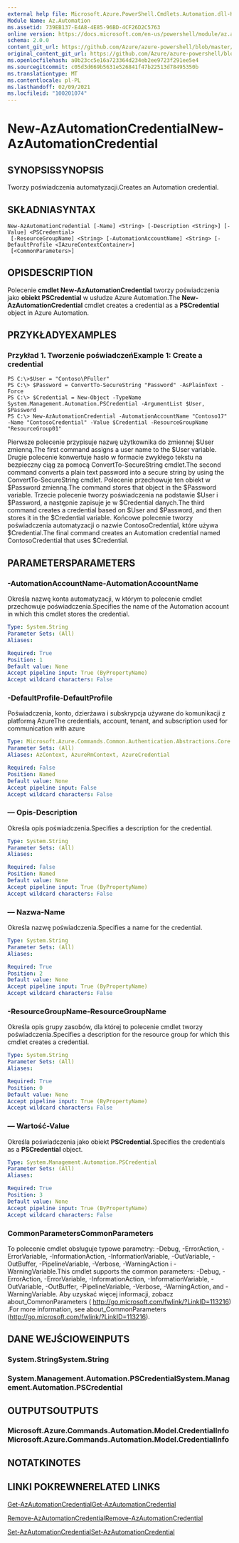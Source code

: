 ```yaml
---
external help file: Microsoft.Azure.PowerShell.Cmdlets.Automation.dll-Help.xml
Module Name: Az.Automation
ms.assetid: 739EB137-E4A8-4E85-96BD-4CF26D2C5763
online version: https://docs.microsoft.com/en-us/powershell/module/az.automation/new-azautomationcredential
schema: 2.0.0
content_git_url: https://github.com/Azure/azure-powershell/blob/master/src/Automation/Automation/help/New-AzAutomationCredential.md
original_content_git_url: https://github.com/Azure/azure-powershell/blob/master/src/Automation/Automation/help/New-AzAutomationCredential.md
ms.openlocfilehash: a0b23cc5e16a723364d234eb2ee9723f291ee5e4
ms.sourcegitcommit: c05d3d669b5631e526841f47b22513d78495350b
ms.translationtype: MT
ms.contentlocale: pl-PL
ms.lasthandoff: 02/09/2021
ms.locfileid: "100201074"
---
```

# <span data-ttu-id="c41a0-101">New-AzAutomationCredential</span><span class="sxs-lookup"><span data-stu-id="c41a0-101">New-AzAutomationCredential</span></span>

## <span data-ttu-id="c41a0-102">SYNOPSIS</span><span class="sxs-lookup"><span data-stu-id="c41a0-102">SYNOPSIS</span></span>
<span data-ttu-id="c41a0-103">Tworzy poświadczenia automatyzacji.</span><span class="sxs-lookup"><span data-stu-id="c41a0-103">Creates an Automation credential.</span></span>

## <span data-ttu-id="c41a0-104">SKŁADNIA</span><span class="sxs-lookup"><span data-stu-id="c41a0-104">SYNTAX</span></span>

```
New-AzAutomationCredential [-Name] <String> [-Description <String>] [-Value] <PSCredential>
 [-ResourceGroupName] <String> [-AutomationAccountName] <String> [-DefaultProfile <IAzureContextContainer>]
 [<CommonParameters>]
```

## <span data-ttu-id="c41a0-105">OPIS</span><span class="sxs-lookup"><span data-stu-id="c41a0-105">DESCRIPTION</span></span>
<span data-ttu-id="c41a0-106">Polecenie **cmdlet New-AzAutomationCredential** tworzy poświadczenia jako **obiekt PSCredential** w usłudze Azure Automation.</span><span class="sxs-lookup"><span data-stu-id="c41a0-106">The **New-AzAutomationCredential** cmdlet creates a credential as a **PSCredential** object in Azure Automation.</span></span>

## <span data-ttu-id="c41a0-107">PRZYKŁADY</span><span class="sxs-lookup"><span data-stu-id="c41a0-107">EXAMPLES</span></span>

### <span data-ttu-id="c41a0-108">Przykład 1. Tworzenie poświadczeń</span><span class="sxs-lookup"><span data-stu-id="c41a0-108">Example 1: Create a credential</span></span>
```
PS C:\>$User = "Contoso\PFuller"
PS C:\> $Password = ConvertTo-SecureString "Password" -AsPlainText -Force
PS C:\> $Credential = New-Object -TypeName System.Management.Automation.PSCredential -ArgumentList $User, $Password
PS C:\> New-AzAutomationCredential -AutomationAccountName "Contoso17" -Name "ContosoCredential" -Value $Credential -ResourceGroupName "ResourceGroup01"
```

<span data-ttu-id="c41a0-109">Pierwsze polecenie przypisuje nazwę użytkownika do zmiennej $User zmienną.</span><span class="sxs-lookup"><span data-stu-id="c41a0-109">The first command assigns a user name to the $User variable.</span></span>
<span data-ttu-id="c41a0-110">Drugie polecenie konwertuje hasło w formacie zwykłego tekstu na bezpieczny ciąg za pomocą ConvertTo-SecureString cmdlet.</span><span class="sxs-lookup"><span data-stu-id="c41a0-110">The second command converts a plain text password into a secure string by using the ConvertTo-SecureString cmdlet.</span></span>
<span data-ttu-id="c41a0-111">Polecenie przechowuje ten obiekt w $Password zmienną.</span><span class="sxs-lookup"><span data-stu-id="c41a0-111">The command stores that object in the $Password variable.</span></span>
<span data-ttu-id="c41a0-112">Trzecie polecenie tworzy poświadczenia na podstawie $User i $Password, a następnie zapisuje je w $Credential danych.</span><span class="sxs-lookup"><span data-stu-id="c41a0-112">The third command creates a credential based on $User and $Password, and then stores it in the $Credential variable.</span></span>
<span data-ttu-id="c41a0-113">Końcowe polecenie tworzy poświadczenia automatyzacji o nazwie ContosoCredential, które używa $Credential.</span><span class="sxs-lookup"><span data-stu-id="c41a0-113">The final command creates an Automation credential named ContosoCredential that uses $Credential.</span></span>

## <span data-ttu-id="c41a0-114">PARAMETERS</span><span class="sxs-lookup"><span data-stu-id="c41a0-114">PARAMETERS</span></span>

### <span data-ttu-id="c41a0-115">-AutomationAccountName</span><span class="sxs-lookup"><span data-stu-id="c41a0-115">-AutomationAccountName</span></span>
<span data-ttu-id="c41a0-116">Określa nazwę konta automatyzacji, w którym to polecenie cmdlet przechowuje poświadczenia.</span><span class="sxs-lookup"><span data-stu-id="c41a0-116">Specifies the name of the Automation account in which this cmdlet stores the credential.</span></span>

```yaml
Type: System.String
Parameter Sets: (All)
Aliases:

Required: True
Position: 1
Default value: None
Accept pipeline input: True (ByPropertyName)
Accept wildcard characters: False
```

### <span data-ttu-id="c41a0-117">-DefaultProfile</span><span class="sxs-lookup"><span data-stu-id="c41a0-117">-DefaultProfile</span></span>
<span data-ttu-id="c41a0-118">Poświadczenia, konto, dzierżawa i subskrypcja używane do komunikacji z platformą Azure</span><span class="sxs-lookup"><span data-stu-id="c41a0-118">The credentials, account, tenant, and subscription used for communication with azure</span></span>

```yaml
Type: Microsoft.Azure.Commands.Common.Authentication.Abstractions.Core.IAzureContextContainer
Parameter Sets: (All)
Aliases: AzContext, AzureRmContext, AzureCredential

Required: False
Position: Named
Default value: None
Accept pipeline input: False
Accept wildcard characters: False
```

### <span data-ttu-id="c41a0-119">— Opis</span><span class="sxs-lookup"><span data-stu-id="c41a0-119">-Description</span></span>
<span data-ttu-id="c41a0-120">Określa opis poświadczenia.</span><span class="sxs-lookup"><span data-stu-id="c41a0-120">Specifies a description for the credential.</span></span>

```yaml
Type: System.String
Parameter Sets: (All)
Aliases:

Required: False
Position: Named
Default value: None
Accept pipeline input: True (ByPropertyName)
Accept wildcard characters: False
```

### <span data-ttu-id="c41a0-121">— Nazwa</span><span class="sxs-lookup"><span data-stu-id="c41a0-121">-Name</span></span>
<span data-ttu-id="c41a0-122">Określa nazwę poświadczenia.</span><span class="sxs-lookup"><span data-stu-id="c41a0-122">Specifies a name for the credential.</span></span>

```yaml
Type: System.String
Parameter Sets: (All)
Aliases:

Required: True
Position: 2
Default value: None
Accept pipeline input: True (ByPropertyName)
Accept wildcard characters: False
```

### <span data-ttu-id="c41a0-123">-ResourceGroupName</span><span class="sxs-lookup"><span data-stu-id="c41a0-123">-ResourceGroupName</span></span>
<span data-ttu-id="c41a0-124">Określa opis grupy zasobów, dla której to polecenie cmdlet tworzy poświadczenia.</span><span class="sxs-lookup"><span data-stu-id="c41a0-124">Specifies a description for the resource group for which this cmdlet creates a credential.</span></span>

```yaml
Type: System.String
Parameter Sets: (All)
Aliases:

Required: True
Position: 0
Default value: None
Accept pipeline input: True (ByPropertyName)
Accept wildcard characters: False
```

### <span data-ttu-id="c41a0-125">— Wartość</span><span class="sxs-lookup"><span data-stu-id="c41a0-125">-Value</span></span>
<span data-ttu-id="c41a0-126">Określa poświadczenia jako obiekt **PSCredential.**</span><span class="sxs-lookup"><span data-stu-id="c41a0-126">Specifies the credentials as a **PSCredential** object.</span></span>

```yaml
Type: System.Management.Automation.PSCredential
Parameter Sets: (All)
Aliases:

Required: True
Position: 3
Default value: None
Accept pipeline input: True (ByPropertyName)
Accept wildcard characters: False
```

### <span data-ttu-id="c41a0-127">CommonParameters</span><span class="sxs-lookup"><span data-stu-id="c41a0-127">CommonParameters</span></span>
<span data-ttu-id="c41a0-128">To polecenie cmdlet obsługuje typowe parametry: -Debug, -ErrorAction, -ErrorVariable, -InformationAction, -InformationVariable, -OutVariable, -OutBuffer, -PipelineVariable, -Verbose, -WarningAction i -WarningVariable.</span><span class="sxs-lookup"><span data-stu-id="c41a0-128">This cmdlet supports the common parameters: -Debug, -ErrorAction, -ErrorVariable, -InformationAction, -InformationVariable, -OutVariable, -OutBuffer, -PipelineVariable, -Verbose, -WarningAction, and -WarningVariable.</span></span> <span data-ttu-id="c41a0-129">Aby uzyskać więcej informacji, zobacz about_CommonParameters ( http://go.microsoft.com/fwlink/?LinkID=113216) .</span><span class="sxs-lookup"><span data-stu-id="c41a0-129">For more information, see about_CommonParameters (http://go.microsoft.com/fwlink/?LinkID=113216).</span></span>

## <span data-ttu-id="c41a0-130">DANE WEJŚCIOWE</span><span class="sxs-lookup"><span data-stu-id="c41a0-130">INPUTS</span></span>

### <span data-ttu-id="c41a0-131">System.String</span><span class="sxs-lookup"><span data-stu-id="c41a0-131">System.String</span></span>

### <span data-ttu-id="c41a0-132">System.Management.Automation.PSCredential</span><span class="sxs-lookup"><span data-stu-id="c41a0-132">System.Management.Automation.PSCredential</span></span>

## <span data-ttu-id="c41a0-133">OUTPUTS</span><span class="sxs-lookup"><span data-stu-id="c41a0-133">OUTPUTS</span></span>

### <span data-ttu-id="c41a0-134">Microsoft.Azure.Commands.Automation.Model.CredentialInfo</span><span class="sxs-lookup"><span data-stu-id="c41a0-134">Microsoft.Azure.Commands.Automation.Model.CredentialInfo</span></span>

## <span data-ttu-id="c41a0-135">NOTATKI</span><span class="sxs-lookup"><span data-stu-id="c41a0-135">NOTES</span></span>

## <span data-ttu-id="c41a0-136">LINKI POKREWNE</span><span class="sxs-lookup"><span data-stu-id="c41a0-136">RELATED LINKS</span></span>

[<span data-ttu-id="c41a0-137">Get-AzAutomationCredential</span><span class="sxs-lookup"><span data-stu-id="c41a0-137">Get-AzAutomationCredential</span></span>](./Get-AzAutomationCredential.md)

[<span data-ttu-id="c41a0-138">Remove-AzAutomationCredential</span><span class="sxs-lookup"><span data-stu-id="c41a0-138">Remove-AzAutomationCredential</span></span>](./Remove-AzAutomationCredential.md)

[<span data-ttu-id="c41a0-139">Set-AzAutomationCredential</span><span class="sxs-lookup"><span data-stu-id="c41a0-139">Set-AzAutomationCredential</span></span>](./Set-AzAutomationCredential.md)


